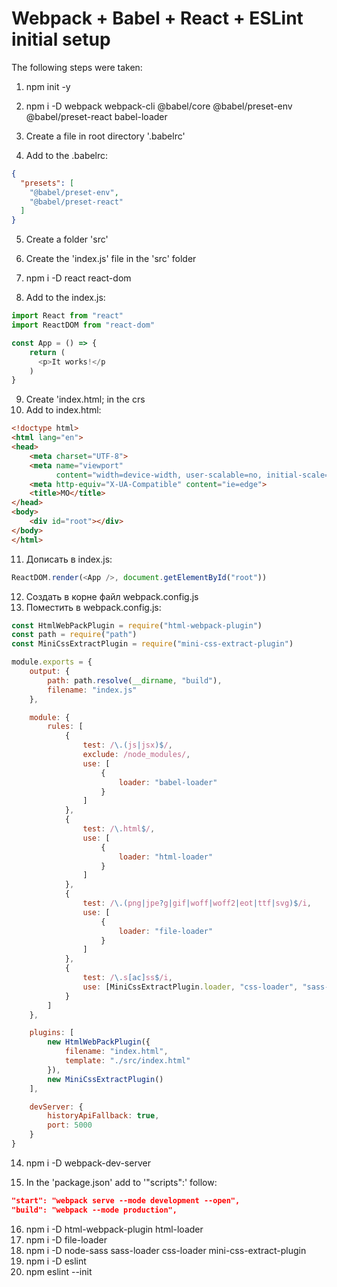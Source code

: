 # Webpack + Babel + React + ESLint initial setup #

The following steps were taken:

1. npm init -y
2. npm i -D webpack webpack-cli @babel/core @babel/preset-env @babel/preset-react babel-loader  

3. Create a file in root directory '.babelrc'
4. Add to the .babelrc:

```json
{
  "presets": [
    "@babel/preset-env",
    "@babel/preset-react"
  ]
}
```

5. Create a folder 'src'
6. Create the 'index.js' file in the 'src' folder 

7. npm i -D react react-dom

8. Add to the index.js:

```javascript
import React from "react"
import ReactDOM from "react-dom"

const App = () => {
    return (
      <p>It works!</p
    )
}
```

9. Create 'index.html; in the crs
10. Add to index.html:

```html
<!doctype html>
<html lang="en">
<head>
    <meta charset="UTF-8">
    <meta name="viewport"
          content="width=device-width, user-scalable=no, initial-scale=1.0, maximum-scale=1.0, minimum-scale=1.0">
    <meta http-equiv="X-UA-Compatible" content="ie=edge">
    <title>MO</title>
</head>
<body>
    <div id="root"></div>
</body>
</html>
```

11. Дописать в index.js:

```javascript
ReactDOM.render(<App />, document.getElementById("root"))
```

12. Создать в корне файл webpack.config.js
13. Поместить в webpack.config.js:

```javascript
const HtmlWebPackPlugin = require("html-webpack-plugin")
const path = require("path")
const MiniCssExtractPlugin = require("mini-css-extract-plugin")

module.exports = {
    output: {
        path: path.resolve(__dirname, "build"),
        filename: "index.js"
    },

    module: {
        rules: [
            {
                test: /\.(js|jsx)$/,
                exclude: /node_modules/,
                use: [
                    {
                        loader: "babel-loader"
                    }
                ]
            },
            {
                test: /\.html$/,
                use: [
                    {
                        loader: "html-loader"
                    }
                ]
            },
            {
                test: /\.(png|jpe?g|gif|woff|woff2|eot|ttf|svg)$/i,
                use: [
                    {
                        loader: "file-loader"
                    }
                ]
            },
            {
                test: /\.s[ac]ss$/i,
                use: [MiniCssExtractPlugin.loader, "css-loader", "sass-loader"]
            }
        ]
    },

    plugins: [
        new HtmlWebPackPlugin({
            filename: "index.html",
            template: "./src/index.html"
        }),
        new MiniCssExtractPlugin()
    ],

    devServer: {
        historyApiFallback: true,
        port: 5000
    }
}
```
14. npm i -D webpack-dev-server

15. In the 'package.json' add to '"scripts":' follow:

```json
"start": "webpack serve --mode development --open",
"build": "webpack --mode production",
```

16. npm i -D html-webpack-plugin html-loader
17. npm i -D file-loader
18. npm i -D node-sass sass-loader css-loader mini-css-extract-plugin
19. npm i -D eslint
20. npm eslint --init
